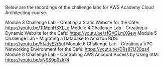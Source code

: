 Below are the recordings of the challenge labs for AWS Academy Cloud Architecting course.

Module 3 Challenge Lab - Creating a Static Website for the Café: https://youtu.be/TtMphH3XLLg
Module 4 Challenge Lab - Creating a Dynamic Website for the Café: https://youtu.be/afGXQLmXGew
Module 5 Challenge Lab - Migrating a Database to Amazon RDS: https://youtu.be/5fJdyE2r5uI
Module 6 Challenge Lab - Creating a VPC Networking Environment for the Café: https://youtu.be/DRs87U30qa4
Module 8 Challenge Lab - Controlling AWS Account Access by Using IAM: https://youtu.be/xNSS9p3zk74

